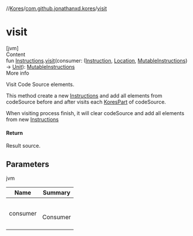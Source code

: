 //[Kores](../index.md)/[com.github.jonathanxd.kores](index.md)/[visit](visit.md)



# visit  
[jvm]  
Content  
fun [Instructions](-instructions/index.md).[visit](visit.md)(consumer: ([Instruction](-instruction/index.md), [Location](-location/index.md), [MutableInstructions](-mutable-instructions/index.md)) -> [Unit](https://kotlinlang.org/api/latest/jvm/stdlib/kotlin/-unit/index.html)): [MutableInstructions](-mutable-instructions/index.md)  
More info  


Visit Code Source elements.



This method create a new [Instructions](-instructions/index.md) and add all elements from codeSource before and after visits each [KoresPart](-kores-part/index.md) of codeSource.



When visiting process finish, it will clear codeSource and add all elements from new [Instructions](-instructions/index.md)



#### Return  


Result source.



## Parameters  
  
jvm  
  
|  Name|  Summary| 
|---|---|
| <a name="com.github.jonathanxd.kores//visit/com.github.jonathanxd.kores.Instructions#kotlin.Function3[com.github.jonathanxd.kores.Instruction,com.github.jonathanxd.kores.Location,com.github.jonathanxd.kores.MutableInstructions,kotlin.Unit]/PointingToDeclaration/"></a>consumer| <a name="com.github.jonathanxd.kores//visit/com.github.jonathanxd.kores.Instructions#kotlin.Function3[com.github.jonathanxd.kores.Instruction,com.github.jonathanxd.kores.Location,com.github.jonathanxd.kores.MutableInstructions,kotlin.Unit]/PointingToDeclaration/"></a><br><br>Consumer<br><br>
  
  



